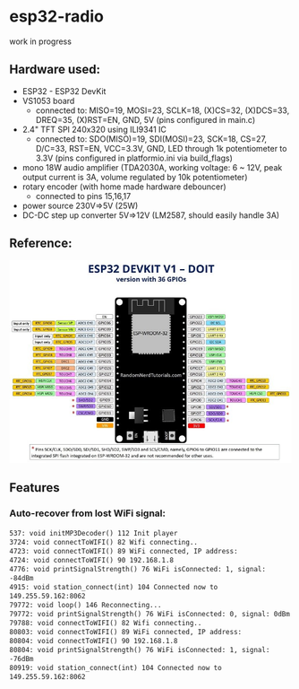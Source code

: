 # esp32-radio

work in progress

## Hardware used:
- ESP32 - ESP32 DevKit
- VS1053 board
  - connected to: MISO=19, MOSI=23, SCLK=18, (X)CS=32, (X)DCS=33, DREQ=35, (X)RST=EN, GND, 5V (pins configured in main.c)
- 2.4" TFT SPI 240x320 using ILI9341 IC
  - connected to: SDO(MISO)=19, SDI(MOSI)=23, SCK=18, CS=27, D/C=33, RST=EN, VCC=3.3V, GND, LED through 1k potentiometer to 3.3V (pins configured in platformio.ini via build_flags)
- mono 18W audio amplifier (TDA2030A, working voltage: 6 ~ 12V, peak output current is 3A, volume regulated by 10k potentiometer)
- rotary encoder (with home made hardware debouncer)
  - connected to pins 15,16,17
- power source 230V=>5V (25W)
- DC-DC step up converter 5V=>12V (LM2587, should easily handle 3A)

## Reference:
![esp32](ESP32-DOIT-DEVKIT-V1-Board-Pinout-36-GPIOs-updated.jpg "ESP32")


## Features

### Auto-recover from lost WiFi signal:
```
537: void initMP3Decoder() 112 Init player
3724: void connectToWIFI() 82 Wifi connecting..
4723: void connectToWIFI() 89 WiFi connected, IP address:
4724: void connectToWIFI() 90 192.168.1.8
4776: void printSignalStrength() 76 WiFi isConnected: 1, signal: -84dBm
4915: void station_connect(int) 104 Connected now to 149.255.59.162:8062
79772: void loop() 146 Reconnecting...
79772: void printSignalStrength() 76 WiFi isConnected: 0, signal: 0dBm
79788: void connectToWIFI() 82 Wifi connecting..
80803: void connectToWIFI() 89 WiFi connected, IP address:
80804: void connectToWIFI() 90 192.168.1.8
80804: void printSignalStrength() 76 WiFi isConnected: 1, signal: -76dBm
80919: void station_connect(int) 104 Connected now to 149.255.59.162:8062
```
